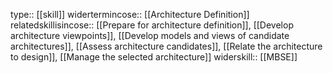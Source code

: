 type:: [[skill]]
widertermincose:: [[Architecture Definition]]
relatedskillisincose:: [[Prepare for architecture definition]], [[Develop architecture viewpoints]], [[Develop models and views of candidate architectures]], [[Assess architecture candidates]], [[Relate the architecture to design]], [[Manage the selected architecture]]
widerskill:: [[MBSE]]
